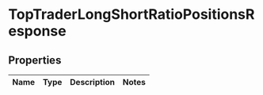 

# TopTraderLongShortRatioPositionsResponse


## Properties

| Name | Type | Description | Notes |
|------------ | ------------- | ------------- | -------------|



